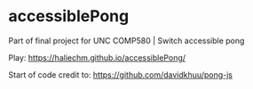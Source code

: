 # accessiblePong
Part of final project for UNC COMP580 | Switch accessible pong

Play: https://haliechm.github.io/accessiblePong/

Start of code credit to: https://github.com/davidkhuu/pong-js

